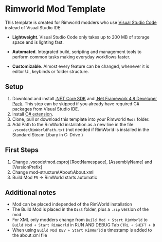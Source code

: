 # Rimworld Mod Template

This template is created for Rimworld modders who use [Visual Studio Code](https://code.visualstudio.com/) instead of Visual Studio IDE.

- **Lightweight**. Visual Studio Code only takes up to 200 MB of storage space and is lighting fast.

- **Automated**. Integrated build, scripting and management tools to perform common tasks making everyday workflows faster.

- **Customizable**. Almost every feature can be changed, whenever it is editor UI, keybinds or folder structure.

## Setup

1. Download and install [.NET Core SDK](https://dotnet.microsoft.com/download/dotnet-core) and [.Net Framework 4.8 Developer Pack](https://dotnet.microsoft.com/download/dotnet-framework/net48). This step can be skipped if you already have required C# packages from Visual Studio IDE.
2. Install [C# extension](https://marketplace.visualstudio.com/items?itemName=ms-dotnettools.csharp).
3. Clone, pull or download this template into your Rimworld `Mods` folder.
4. Add Path to the RimWorld installation as a new line in the file `.vscode\RimWorldPath.txt`
   (not needed if RimWorld is installed in the Standard Steam Libary in C: Drive )

## First Steps

1. Change .vscode\mod.csproj [RootNamespace], [AssemblyName] and [VersionPrefix]
2. Change mod-structure\About\About.xml
3. Build Mod `F5` -> RimWorld starts automatic

## Additional notes

- Mod can be placed independed of the RimWorld installation
- The Build Mod is placed in the `Dist` folder, plus a `.zip` version of the mod
- For XML only modders change from `Build Mod + Start RimWorld` to `Build Mod + Start RimWorld` in RUN AND DEBUG Tab `CTRL + SHIFT + D`
- When using `Build Mod DEV + Start RimWorld` a timestamp is added to the about.xml file
